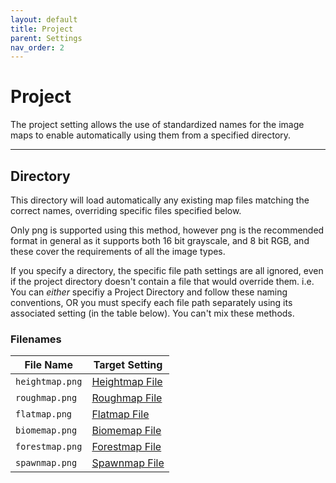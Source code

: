 ```yaml
---
layout: default
title: Project
parent: Settings
nav_order: 2
---
```


# Project
The project setting allows the use of standardized names for the image maps to enable automatically using them from a specified directory.

---
## Directory
This directory will load automatically any existing map files matching the correct names, overriding specific files specified below.  

Only png is supported using this method, however png is the recommended format in general as it supports both 16 bit grayscale, and 8 bit RGB, and these cover the requirements of all the image types.  

If you specify a directory, the specific file path settings are all ignored, even if the project directory doesn't contain a file that would override them. i.e. You can *either* specifiy a Project Directory and follow these naming conventions, OR you must specify each file path separately using its associated setting (in the table below). You can't mix these methods.

### Filenames 
File Name | Target Setting
--- | ---
`heightmap.png` | [Heightmap File](settings/Heightmap#heightmap-file)
`roughmap.png` | [Roughmap File](settings/roughmap#roughmap-file)
`flatmap.png` | [Flatmap File](settings/flatmap#flatmap-file)
`biomemap.png` | [Biomemap File](settings/biomemap#biomemap-file)
`forestmap.png` | [Forestmap File](settings/forestmap#forestmap-file)
`spawnmap.png` | [Spawnmap File](settings/spawnmap#spawnmap-file)
